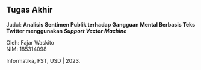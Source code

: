 ## Tugas Akhir
Judul: **Analisis Sentimen Publik terhadap Gangguan Mental Berbasis Teks Twitter menggunakan *Support Vector Machine***

Oleh: Fajar Waskito\
NIM: 185314098

Informatika, FST, USD | 2023.
